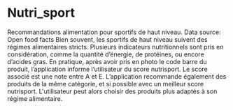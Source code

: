 # Nutri_sport
Recommandations alimentation pour sportifs de haut niveau. Data source: Open food facts
Bien souvent, les sportifs de haut niveau suivent des régimes alimentaires stricts.
Plusieurs indicateurs nutritionnels sont pris en considération, comme la quantité d’énergie, de protéines, ou encore d’acides gras.
En pratique, après avoir pris en photo le code barre du produit, l’application informe l’utilisateur du score nutrisport.
Le score associé est une note entre A et E.
L’application recommande également des produits de la même catégorie, et si possible avec un meilleur score nutrisport.
L'utilisateur peut alors choisir des produits plus adaptés à son régime alimentaire.
